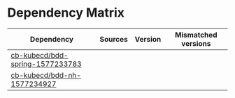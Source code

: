 # Dependency Matrix

Dependency | Sources | Version | Mismatched versions
---------- | ------- | ------- | -------------------
[cb-kubecd/bdd-spring-1577233783](https://github.com/cb-kubecd/bdd-spring-1577233783.git) |  | []() | 
[cb-kubecd/bdd-nh-1577234927](https://github.com/cb-kubecd/bdd-nh-1577234927.git) |  | []() | 

